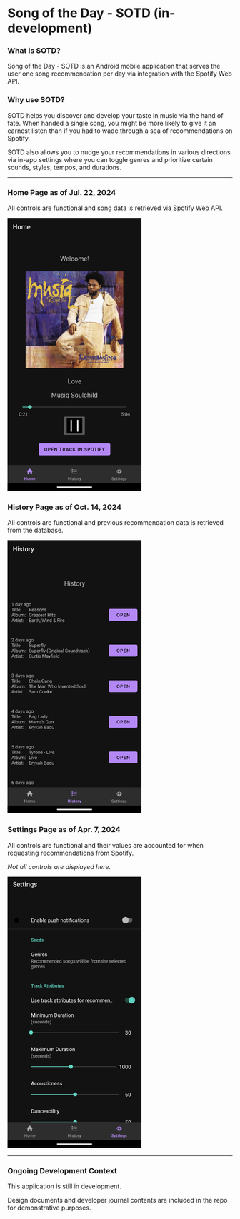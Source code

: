 # Song of the Day - SOTD (in-development)

### What is SOTD?
Song of the Day - SOTD is an Android mobile application that serves the user one song recommendation per day via integration with the Spotify Web API.

### Why use SOTD?
SOTD helps you discover and develop your taste in music via the hand of fate. When handed a single song, you might be more likely to give it an earnest listen than if you had to wade through a sea of recommendations on Spotify.

SOTD also allows you to nudge your recommendations in various directions via in-app settings where you can toggle genres and prioritize certain sounds, styles, tempos, and durations.

___
### Home Page as of Jul. 22, 2024
All controls are functional and song data is retrieved via Spotify Web API.

<img width="300px" src="dev-journal/images/Entry08/HomeFragment-UI-Jul22.png" alt="HomeFragment UI Jul22">

### History Page as of Oct. 14, 2024
All controls are functional and previous recommendation data is retrieved from the database.

<img width="300px" src="dev-journal/images/Entry09/HistoryFragment-UI-Oct14.png" alt="HistoryFragment UI Oct14">

### Settings Page as of Apr. 7, 2024
All controls are functional and their values are accounted for when requesting recommendations from Spotify.

*Not all controls are displayed here.*

<img width="300px" src="dev-journal/images/Entry07/SettingsFragment-UI-Apr7.png" alt="SettingsFragment UI Apr7">

___

### Ongoing Development Context
This application is still in development.

Design documents and developer journal contents are included in the repo for demonstrative purposes.
